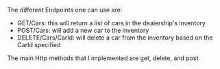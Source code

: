 ﻿The different Endpoints one can use are:
 - GET/Cars: this will return a list of cars in the dealership's inventory
 - POST/Cars: will add a new car to the inventory
 - DELETE/Cars/CarId: will delete a car from the inventory based on the CarId specified

 The main Http methods that I implemented are get, delete, and post
